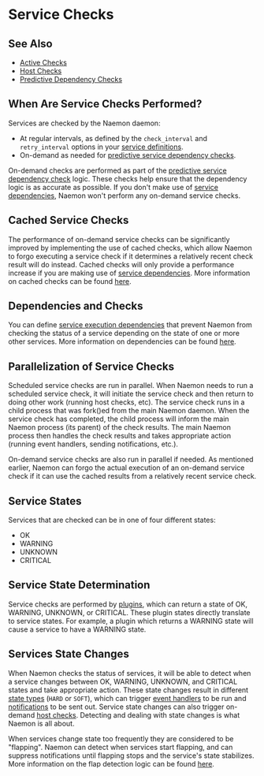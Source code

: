 # Service Checks

## See Also
- [Active Checks](activechecks)
- [Host Checks](hostchecks)
- [Predictive Dependency Checks](dependencychecks)

## When Are Service Checks Performed?

Services are checked by the Naemon daemon:


- At regular intervals, as defined by the `check_interval` and `retry_interval` options in your [service definitions](objectdefinitions#service).
- On-demand as needed for [predictive service dependency checks](dependencychecks).


On-demand checks are performed as part of the [predictive service dependency check](dependencychecks) logic.  These checks help ensure that the dependency logic is as accurate as possible.  If you don't make use of [service dependencies](objectdefinitions#servicedependency), Naemon won't perform any on-demand service checks.

## Cached Service Checks

The performance of on-demand service checks can be significantly improved by implementing the use of cached checks, which allow Naemon to forgo executing a service check if it determines a relatively recent check result will do instead.  Cached checks will only provide a performance increase if you are making use of [service dependencies](objectdefinitions#servicedependency).  More information on cached checks can be found [here](cachedchecks).

## Dependencies and Checks

You can define [service execution dependencies](objectdefinitions#servicedependency) that prevent Naemon from checking the status of a service depending on the state of one or more other services.  More information on dependencies can be found [here](dependencies).

## Parallelization of Service Checks

Scheduled service checks are run in parallel.  When Naemon needs to run a scheduled service check, it will initiate the service check and then return to doing other work (running host checks, etc).  The service check runs in a child process that was fork()ed from the main Naemon daemon.  When the service check has completed, the child process will inform the main Naemon process (its parent) of the check results.  The main Naemon process then handles the check results and takes appropriate action (running event handlers, sending notifications, etc.).

On-demand service checks are also run in parallel if needed.  As mentioned earlier, Naemon can forgo the actual execution of an on-demand service check if it can use the cached results from a relatively recent service check.

## Service States

Services that are checked can be in one of four different states:


- OK
- WARNING
- UNKNOWN
- CRITICAL

## Service State Determination

Service checks are performed by [plugins](plugins), which can return a state of OK, WARNING, UNKNOWN, or CRITICAL.  These plugin states directly translate to service states.  For example, a plugin which returns a WARNING state will cause a service to have a WARNING state.

## Services State Changes

When Naemon checks the status of services, it will be able to detect when a service changes between OK, WARNING, UNKNOWN, and CRITICAL states and take appropriate action.  These state changes result in different [state types](statetypes) (`HARD` or `SOFT`), which can trigger [event handlers](eventhandlers) to be run and [notifications](notifications) to be sent out.  Service state changes can also trigger on-demand [host checks](hostchecks).  Detecting and dealing with state changes is what Naemon is all about.

When services change state too frequently they are considered to be "flapping".  Naemon can detect when services start flapping, and can suppress notifications until flapping stops and the service's state stabilizes.  More information on the flap detection logic can be found [here](flapping).
